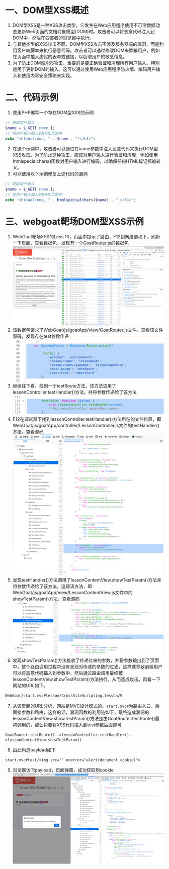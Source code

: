 # 一、DOM型XSS概述
1. DOM型XSS是一种XSS攻击类型，它发生在Web应用程序使用不可信数据动态更新Web页面的文档对象模型(DOM)时。攻击者可以将恶意代码注入到DOM中，然后在受害者的浏览器中执行。
2. 与其他类型的XSS攻击不同，DOM型XSS攻击不涉及服务器端的漏洞，而是利用客户端脚本来执行恶意代码。攻击者可以通过修改DOM来欺骗用户，例如在页面中插入虚假的表单或链接，以窃取用户的敏感信息。
3. 为了防止DOM型XSS攻击，重要的是要正确验证和清理所有用户输入，特别是用于更新DOM的输入。这可以通过使用Web应用程序防火墙、编码用户输入和使用内容安全策略来实现。
# 二、代码示例
1. 使用PHP编写一个存在DOM型XSS的示例
```PHP
// 获取用户输入
$name = $_GET['name'];
// 将用户输入插入到HTML页面中
echo "<h1>Welcome, " . $name . "!</h1>";
```
2. 在这个示例中，攻击者可以通过在name参数中注入恶意代码来执行DOM型XSS攻击。为了防止这种攻击，应该对用户输入进行验证和清理，例如使用htmlspecialchars()函数对用户输入进行编码，以确保任何HTML标记都被转义。
3. 可以使用以下示例修复上述代码的漏洞
```PHP
// 获取用户输入
$name = $_GET['name'];
// 将用户输入插入到HTML页面中
echo "<h1>Welcome, " . htmlspecialchars($name) . "!</h1>";
```
# 三、webgoat靶场DOM型XSS示例
1. WebGoat靶场XSS的Less 10，页面中提示了路由，F12到网络选项下，刷新一下页面，查看数据包，发现有一个GoatRouter.js的数据包
	![1.png](./img/XSS/DOMXSS/1.png)
2. 该数据包请求了WebGoat/js/goatApp/view/GoatRouter.js文件，查看该文件源码，发现存在test参数传递
	![2.png](./img/XSS/DOMXSS/2.png)
3. 继续往下看，找到一个testRoute方法，该方法调用了lessonController.testHandler()方法，并将参数传递给了该方法
	![3.png](./img/XSS/DOMXSS/3.png)
4. F12在调试器下找到lessonController.testHandler()方法所在的文件位置，即WebGoat/js/goatApp/controller/LessonController.js文件的testHandler()方法，查看源码
	![4.png](./img/XSS/DOMXSS/4.png)
5. 发现testHandler()方法调用了lessonContentView.showTestParam()方法并将参数传递给了该方法，追踪该方法，即WebGoat/js/goatApp/view/LessonContentView.js文件中的showTestParam()方法，查看源码
	![5.png](./img/XSS/DOMXSS/5.png)
6. 发现showTestParam()方法接收了传递过来的参数，并将参数输出到了页面中，整个路由调用过程中没有发现对传递的参数的过滤，这样就导致前端用户可以将恶意代码插入到参数中，然后通过路由调用最终被lessonContentView.showTestParam()方法执行，从而造成攻击。再看一下网站的URL如下。
```HTML
WebGoat/start.mvc#lesson/CrossSiteScripting.lesson/9
```
7. 从该页面的URL分析，网站是MVC设计模式的，`start.mvc#`为路由入口，后面接参数和路由，这样的话，漏洞函数的利用链如下，最终造成漏洞的lessonContentView.showTestParam()方法是由GoatRouter.testRoute()最初调用的，那么只要将XSS代码插入到test参数后面即可
```
GoatRouter.testRoute()——>lessonController.testHandler()——>lessonContentView.showTestParam()
```
8. 由此构造payload如下
```
start.mvc#test/<img src='' onerror="alert(document.cookie)">
```
9. 浏览器访问payload，页面弹窗，成功获取到cookie
	![6.png](./img/XSS/DOMXSS/6.png)
